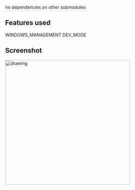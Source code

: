 no dependencies on other submodules

## Features used

WINDOWS_MANAGEMENT
DEV_MODE

## Screenshot

[//]: # (needed to be shown in github pages setup...)

<img src="./../src/windows/docs/imgs/teaser.png" alt="drawing" width="400"/>
